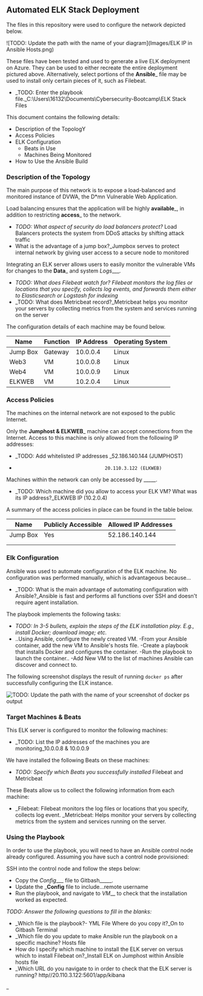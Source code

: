  ## Automated ELK Stack Deployment

The files in this repository were used to configure the network depicted below.

![TODO: Update the path with the name of your diagram](Images/ELK IP in Ansible Hosts.png)

These files have been tested and used to generate a live ELK deployment on Azure. They can be used to either recreate the entire deployment pictured above. Alternatively, select portions of the __Ansible___ file may be used to install only certain pieces of it, such as Filebeat.

  - _TODO: Enter the playbook file._C:\Users\16132\Documents\Cybersecurity-Bootcamp\ELK Stack Files

This document contains the following details:
- Description of the TopologY
- Access Policies
- ELK Configuration
  - Beats in Use
  - Machines Being Monitored
- How to Use the Ansible Build


### Description of the Topology

The main purpose of this network is to expose a load-balanced and monitored instance of DVWA, the D*mn Vulnerable Web Application.

Load balancing ensures that the application will be highly __available___, in addition to restricting __access___ to the network.
- _TODO: What aspect of security do load balancers protect?_  Load Balancers protects the system from DDoS attacks by shifting attack traffic
- What is the advantage of a jump box?_Jumpbox serves to protect internal network by giving user access to a secure node to monitored

Integrating an ELK server allows users to easily monitor the vulnerable VMs for changes to the __Data___ and system _Logs____.
- _TODO: What does Filebeat watch for?  Filebeat monitors the log files or locations that you specify, collects log events, and forwards them either to Elasticsearch or Logstash for indexing_
- _TODO: What does Metricbeat record?_Metricbeat helps you monitor your servers by collecting metrics from the system and services running on the server

The configuration details of each machine may be found below.


| Name     | Function | IP Address | Operating System |
|----------|----------|------------|------------------|
| Jump Box | Gateway  | 10.0.0.4   | Linux            |
|   Web3   |     VM   | 10.0.0.8   | Linux            |
|   Web4   |     VM   | 10.0.0.9   | Linux            |
|   ELKWEB |     VM   | 10.2.0.4   | Linux            |

### Access Policies

The machines on the internal network are not exposed to the public Internet. 

Only the __Jumphost & ELKWEB___ machine can accept connections from the Internet. Access to this machine is only allowed from the following IP addresses:
- _TODO: Add whitelisted IP addresses _52.186.140.144 (JUMPHOST)
-                                      20.110.3.122 (ELKWEB)

Machines within the network can only be accessed by _____.
- _TODO: Which machine did you allow to access your ELK VM? What was its IP address?_ELKWEB IP (10.2.0.4)

A summary of the access policies in place can be found in the table below.

| Name     | Publicly Accessible | Allowed IP Addresses |
|----------|---------------------|----------------------|
| Jump Box | Yes                 |  52.186.140.144      |
|          |                     |                      |
|          |                     |                      |

### Elk Configuration

Ansible was used to automate configuration of the ELK machine. No configuration was performed manually, which is advantageous because...
- _TODO: What is the main advantage of automating configuration with Ansible?_Ansible is fast and performs all functions over SSH and doesn't require agent installation. 

The playbook implements the following tasks:
- _TODO: In 3-5 bullets, explain the steps of the ELK installation play. E.g., install Docker; download image; etc._
- ..Using Ansible, configure the newly created VM.
-From your Ansible container, add the new VM to Ansible's hosts file.
-Create a playbook that installs Docker and configures the container.
-Run the playbook to launch the container..
-Add New VM to the list of machines Ansible can discover and connect to.

The following screenshot displays the result of running `docker ps` after successfully configuring the ELK instance.

![TODO: Update the path with the name of your screenshot of docker ps output](Images/docker_ps_output.png)

### Target Machines & Beats
This ELK server is configured to monitor the following machines:
- _TODO: List the IP addresses of the machines you are monitoring_10.0.0.8 & 10.0.0.9

We have installed the following Beats on these machines:
- _TODO: Specify which Beats you successfully installed_ Filebeat and Metricbeat

These Beats allow us to collect the following information from each machine:
- _Filebeat: Filebeat monitors the log files or locations that you specify, collects log event.
  _Metricbeat: Helps monitor your servers by collecting metrics from the system and services running on the server.

### Using the Playbook
In order to use the playbook, you will need to have an Ansible control node already configured. Assuming you have such a control node provisioned: 

SSH into the control node and follow the steps below:
- Copy the _Config____ file to Gitbash_____.
- Update the ___Config__ file to include...remote username
- Run the playbook, and navigate to _VM___ to check that the installation worked as expected.

_TODO: Answer the following questions to fill in the blanks:_
- _Which file is the playbook?- YML File Where do you copy it?_On to Gitbash Terminal
- _Which file do you update to make Ansible run the playbook on a specific machine? Hosts file
- How do I specify which machine to install the ELK server on versus which to install Filebeat on?_Install ELK on Jumphost within Ansible hosts file
- _Which URL do you navigate to in order to check that the ELK server is running? http//20.110.3.122:5601/app/kibana

_